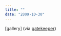 ```yaml
---
title: ""
date: "2009-10-30"
---
```


\[gallery\] (via [gatekeeper](http://gatekeeper.tumblr.com/))

